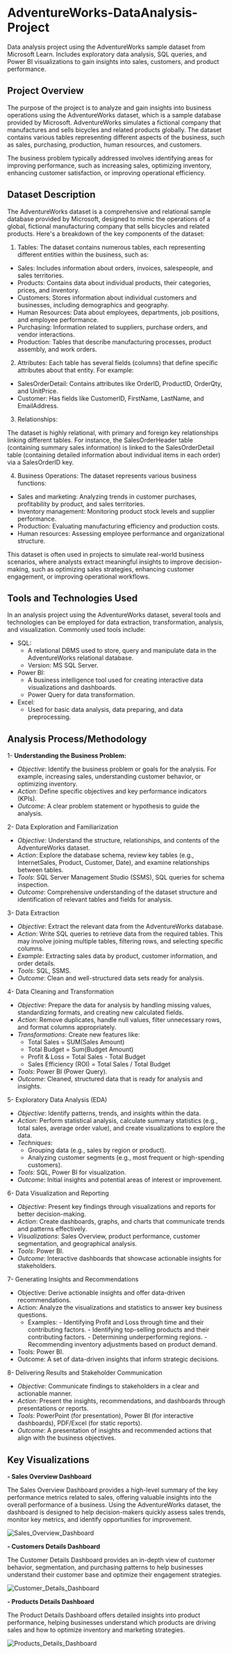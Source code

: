 # AdventureWorks-DataAnalysis-Project
Data analysis project using the AdventureWorks sample dataset from Microsoft Learn. Includes exploratory data analysis, SQL queries, and Power BI visualizations to gain insights into sales, customers, and product performance.
## Project Overview
The purpose of the project is to analyze and gain insights into business operations using the AdventureWorks dataset, which is a sample database provided by Microsoft. AdventureWorks simulates a fictional company that manufactures and sells bicycles and related products globally. The dataset contains various tables representing different aspects of the business, such as sales, purchasing, production, human resources, and customers.

The business problem typically addressed involves identifying areas for improving performance, such as increasing sales, optimizing inventory, enhancing customer satisfaction, or improving operational efficiency.

## Dataset Description
The AdventureWorks dataset is a comprehensive and relational sample database provided by Microsoft, designed to mimic the operations of a global, fictional manufacturing company that sells bicycles and related products. Here's a breakdown of the key components of the dataset:

1. Tables: The dataset contains numerous tables, each representing different entities within the business, such as:

  - Sales: Includes information about orders, invoices, salespeople, and sales territories.
  - Products: Contains data about individual products, their categories, prices, and inventory.
  - Customers: Stores information about individual customers and businesses, including demographics and geography.
  - Human Resources: Data about employees, departments, job positions, and employee performance.
  - Purchasing: Information related to suppliers, purchase orders, and vendor interactions.
  - Production: Tables that describe manufacturing processes, product assembly, and work orders.

2. Attributes: Each table has several fields (columns) that define specific attributes about that entity. For example:

  - SalesOrderDetail: Contains attributes like OrderID, ProductID, OrderQty, and UnitPrice.
  - Customer: Has fields like CustomerID, FirstName, LastName, and EmailAddress.

3. Relationships: 

  The dataset is highly relational, with primary and foreign key relationships linking different tables. For instance, the SalesOrderHeader table (containing summary sales information) is linked to the SalesOrderDetail table (containing detailed information about individual items in each order) via a SalesOrderID key.

4. Business Operations: The dataset represents various business functions:

  - Sales and marketing: Analyzing trends in customer purchases, profitability by product, and sales territories.
  - Inventory management: Monitoring product stock levels and supplier performance.
  - Production: Evaluating manufacturing efficiency and production costs.
  - Human resources: Assessing employee performance and organizational structure.

This dataset is often used in projects to simulate real-world business scenarios, where analysts extract meaningful insights to improve decision-making, such as optimizing sales strategies, enhancing customer engagement, or improving operational workflows.

## Tools and Technologies Used


In an analysis project using the AdventureWorks dataset, several tools and technologies can be employed for data extraction, transformation, analysis, and visualization. Commonly used tools include:

  - SQL:
      * A relational DBMS used to store, query and manipulate data in the AdventureWorks relational database.
      * Version: MS SQL Server.
  - Power BI:
      * A business intelligence tool used for creating interactive data visualizations and dashboards.
      * Power Query for data transformation.
  - Excel:
      * Used for basic data analysis, data preparing, and data preprocessing.

## Analysis Process/Methodology

1- **Understanding the Business Problem:**
  - *Objective*: Identify the business problem or goals for the analysis. For example, increasing sales, understanding customer behavior, or optimizing inventory.
  - *Action*: Define specific objectives and key performance indicators (KPIs).
  - *Outcome*: A clear problem statement or hypothesis to guide the analysis.

2- Data Exploration and Familiarization

  - *Objective*: Understand the structure, relationships, and contents of the AdventureWorks dataset.
  - *Action*: Explore the database schema, review key tables (e.g., InternetSales, Product, Customer, Date), and examine relationships between tables.
  - *Tools*: SQL Server Management Studio (SSMS), SQL queries for schema inspection.
  - *Outcome*: Comprehensive understanding of the dataset structure and identification of relevant tables and fields for analysis.

3- Data Extraction
  - *Objective*: Extract the relevant data from the AdventureWorks database.
  - *Action*: Write SQL queries to retrieve data from the required tables. This may involve joining multiple tables, filtering rows, and selecting specific columns.
  - *Example*: Extracting sales data by product, customer information, and order details.
  - *Tools*: SQL, SSMS. 
  - *Outcome*: Clean and well-structured data sets ready for analysis.

4- Data Cleaning and Transformation
   - *Objective*: Prepare the data for analysis by handling missing values, standardizing formats, and creating new calculated fields.
   - *Action*: Remove duplicates, handle null values, filter unnecessary rows, and format columns appropriately.
   - *Transformations*: Create new features like:
       * Total Sales = SUM(Sales Amount)
       * Total Budget = Sum(Budget Amount)
       * Profit & Loss = Total Sales - Total Budget
       * Sales Efficiency (ROI) = Total Sales / Total Budget
   - *Tools*: Power BI (Power Query).
   - *Outcome*: Cleaned, structured data that is ready for analysis and insights. 

5- Exploratory Data Analysis (EDA)
  - *Objective*: Identify patterns, trends, and insights within the data.
  - *Action*: Perform statistical analysis, calculate summary statistics (e.g., total sales, average order value), and create visualizations to explore the data.
  - *Techniques*:
    * Grouping data (e.g., sales by region or product).
    * Analyzing customer segments (e.g., most frequent or high-spending customers).
  - *Tools*: SQL, Power BI for visualization.
  - *Outcome*: Initial insights and potential areas of interest or improvement.

6- Data Visualization and Reporting
  - *Objective*: Present key findings through visualizations and reports for better decision-making.
  - *Action*: Create dashboards, graphs, and charts that communicate trends and patterns effectively.
  - *Visualizations*: Sales Overview, product performance, customer segmentation, and geographical analysis.
  - *Tools*: Power BI.
  - *Outcome*: Interactive dashboards that showcase actionable insights for stakeholders.

7- Generating Insights and Recommendations
  - Objective: Derive actionable insights and offer data-driven recommendations.
  - Action: Analyze the visualizations and statistics to answer key business questions.
      * Examples:
            - Identifying Profit and Loss through time and their contributing factors.
            - Identifying top-selling products and their contributing factors.
            - Determining underperforming regions.
            - Recommending inventory adjustments based on product demand.
  - Tools: Power BI.
  - Outcome: A set of data-driven insights that inform strategic decisions.

8- Delivering Results and Stakeholder Communication
  - *Objective*: Communicate findings to stakeholders in a clear and actionable manner.
  - *Action*: Present the insights, recommendations, and dashboards through presentations or reports.
  - *Tools*: PowerPoint (for presentation), Power BI (for interactive dashboards), PDF/Excel (for static reports).
  - *Outcome*: A presentation of insights and recommended actions that align with the business objectives.

## Key Visualizations

**- Sales Overview Dashboard** 

  The Sales Overview Dashboard provides a high-level summary of the key performance metrics related to sales, offering valuable insights into the overall performance of a business. Using the AdventureWorks dataset, the dashboard is designed to help decision-makers quickly assess sales trends, monitor key metrics, and identify opportunities for improvement.

![Sales_Overview_Dashboard](https://github.com/user-attachments/assets/623b948c-fd5e-4df5-a5fa-d1744ceb3dba)

**- Customers Details Dashboard** 

  The Customer Details Dashboard provides an in-depth view of customer behavior, segmentation, and purchasing patterns to help businesses understand their customer base and optimize their engagement strategies.

![Customer_Details_Dashboard](https://github.com/user-attachments/assets/cafa0681-c8a1-4a19-b248-597e9af4e305)

**- Products Details Dashboard** 

  The Product Details Dashboard offers detailed insights into product performance, helping businesses understand which products are driving sales and how to optimize inventory and marketing strategies.

![Products_Details_Dashboard](https://github.com/user-attachments/assets/9daf84fa-fae2-4754-a746-4e80f9708412)




